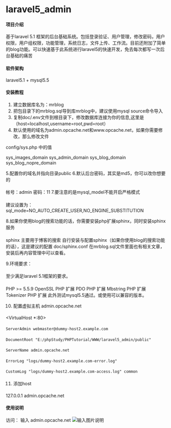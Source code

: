 # laravel5_admin

#### 项目介绍
基于laravel 5.1 框架的后台基础系统。包括登录验证、用户管理，修改密码，用户权限，用户组权限，功能管理，系统日志，文件上传、工作流。目前还附加了简单的blog功能。可以快速基于此系统进行laravel5的快速开发，免去每次都写一次后台基础的痛苦

#### 软件架构
laravel5.1 + mysql5.5


#### 安装教程

1. 建立数据库名为：mrblog
2. 把包目录下的mrblog.sql导到库mrblog中，建议使用mysql source命令导入
3. 复制doc/.env文件到根目录下，修改数据库连接为你的信息,这里是（host=localhost,username=root,pwd=root）
4. 默认使用的域名为admin.opcache.net和www.opcache.net，如果你需要修改，那么修改文件

config/sys.php
中的值

sys_images_domain
sys_admin_domain
sys_blog_domain
sys_blog_nopre_domain

5.配置你的域名并指向目录public
6.默认后台密码，其实是md5，你可以改你想要的
####
帐号：admin
密码：11
7.要注意的是mysql_model不能开启严格模式
####
建议设置为：sql_mode=NO_AUTO_CREATE_USER,NO_ENGINE_SUBSTITUTION

8.如果你使用blog的搜索功能的话，你需要安装php扩展sphinx，同时安装sphinx服务
####
sphinx 主要用于博客的搜索
自行安装与配置sphinx（如果你使用blog的搜索功能的话），这是建议的配置 doc/sphinx.conf
在mrblog.sql文件里面也有相关文章，安装后再内容管理中可以查看。

9.环境要求：
####
至少满足laravel 5.1框架的要求。
####
PHP >= 5.5.9
OpenSSL PHP 扩展
PDO PHP 扩展
Mbstring PHP 扩展
Tokenizer PHP 扩展
此外测试mysql5.5通过。或使用可以兼容的版本。

10. 配置虚拟主机 admin.opcache.net
####
<VirtualHost *:80>
####
    ServerAdmin webmaster@dummy-host2.example.com
####
    DocumentRoot "E:/phpStudy/PHPTutorial/WWW/laravel5_admin/public"
####
    ServerName admin.opcache.net
####
    ErrorLog "logs/dummy-host2.example.com-error.log"
####
    CustomLog "logs/dummy-host2.example.com-access.log" common
####
</VirtualHost>


11. 添加host
####
127.0.0.1  admin.opcache.net

#### 使用说明

访问： 输入 admin.opcache.net
![输入图片说明](https://gitee.com/uploads/images/2018/0517/162326_568d0745_701711.png "屏幕截图.png")
